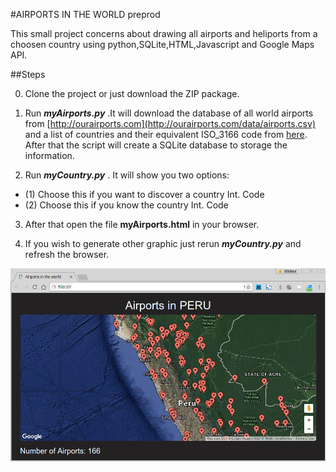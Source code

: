 #AIRPORTS IN THE WORLD preprod

This small project concerns about drawing all airports and heliports from a choosen country  using python,SQLite,HTML,Javascript and Google Maps API.

##Steps

0. Clone the project or just download the ZIP package.

1. Run **_myAirports.py_** .It will download the database of all world airports from 
[http://ourairports.com](http://ourairports.com/data/airports.csv) and a list of countries and their equivalent ISO_3166 code from [here](https://commondatastorage.googleapis.com/ckannet-storage/2011-11-25T132653/iso_3166_2_countries.csv). After that the script will create a SQLite database to storage the information.

2. Run **_myCountry.py_** . It will show you two options:
  * (1) Choose this if you want to discover a country Int. Code
  * (2) Choose this if you know the country Int. Code

3. After that open the file **myAirports.html** in your browser.

4. If you wish to generate other graphic just rerun **_myCountry.py_** and refresh the browser.

![Example of airport](airportsexample.png)
